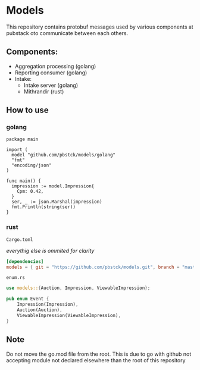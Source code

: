 # Models

This repository contains protobuf messages used by various components at pubstack oto communicate between each others.

## Components:

* Aggregation processing (golang)
* Reporting consumer (golang)
* Intake:
  * Intake server (golang)
  * Mithrandir (rust)

## How to use

### golang

```golang
package main

import (
  model "github.com/pbstck/models/golang"
  "fmt"
  "encoding/json"
)

func main() {
  impression := model.Impression{
    Cpm: 0.42,
  }
  ser, _ := json.Marshal(impression)
  fmt.Println(string(ser))
}
```

### rust

`Cargo.toml`

*everythig else is ommited for clarity*
```toml
[dependencies]
models = { git = "https://github.com/pbstck/models.git", branch = "master" }

```

`enum.rs`
```rust
use models::{Auction, Impression, ViewableImpression};

pub enum Event {
    Impression(Impression),
    Auction(Auction),
    ViewableImpression(ViewableImpression),
}
```

## Note

Do not move the go.mod file from the root. This is due to go with github not accepting module not declared elsewhere than the root of this repository
